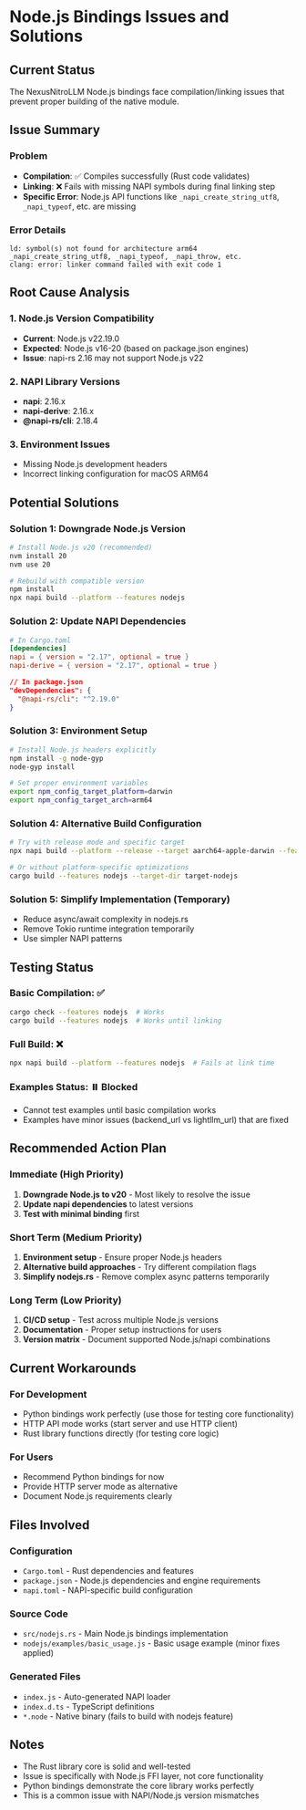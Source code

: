 # Node.js Bindings Issues and Solutions

## Current Status

The NexusNitroLLM Node.js bindings face compilation/linking issues that prevent proper building of the native module.

## Issue Summary

### Problem
- **Compilation**: ✅ Compiles successfully (Rust code validates)
- **Linking**: ❌ Fails with missing NAPI symbols during final linking step
- **Specific Error**: Node.js API functions like `_napi_create_string_utf8`, `_napi_typeof`, etc. are missing

### Error Details
```
ld: symbol(s) not found for architecture arm64
_napi_create_string_utf8, _napi_typeof, _napi_throw, etc.
clang: error: linker command failed with exit code 1
```

## Root Cause Analysis

### 1. Node.js Version Compatibility
- **Current**: Node.js v22.19.0
- **Expected**: Node.js v16-20 (based on package.json engines)
- **Issue**: napi-rs 2.16 may not support Node.js v22

### 2. NAPI Library Versions
- **napi**: 2.16.x
- **napi-derive**: 2.16.x
- **@napi-rs/cli**: 2.18.4

### 3. Environment Issues
- Missing Node.js development headers
- Incorrect linking configuration for macOS ARM64

## Potential Solutions

### Solution 1: Downgrade Node.js Version
```bash
# Install Node.js v20 (recommended)
nvm install 20
nvm use 20

# Rebuild with compatible version
npm install
npx napi build --platform --features nodejs
```

### Solution 2: Update NAPI Dependencies
```toml
# In Cargo.toml
[dependencies]
napi = { version = "2.17", optional = true }
napi-derive = { version = "2.17", optional = true }
```

```json
// In package.json
"devDependencies": {
  "@napi-rs/cli": "^2.19.0"
}
```

### Solution 3: Environment Setup
```bash
# Install Node.js headers explicitly
npm install -g node-gyp
node-gyp install

# Set proper environment variables
export npm_config_target_platform=darwin
export npm_config_target_arch=arm64
```

### Solution 4: Alternative Build Configuration
```bash
# Try with release mode and specific target
npx napi build --platform --release --target aarch64-apple-darwin --features nodejs

# Or without platform-specific optimizations
cargo build --features nodejs --target-dir target-nodejs
```

### Solution 5: Simplify Implementation (Temporary)
- Reduce async/await complexity in nodejs.rs
- Remove Tokio runtime integration temporarily
- Use simpler NAPI patterns

## Testing Status

### Basic Compilation: ✅
```bash
cargo check --features nodejs  # Works
cargo build --features nodejs  # Works until linking
```

### Full Build: ❌
```bash
npx napi build --platform --features nodejs  # Fails at link time
```

### Examples Status: ⏸️ Blocked
- Cannot test examples until basic compilation works
- Examples have minor issues (backend_url vs lightllm_url) that are fixed

## Recommended Action Plan

### Immediate (High Priority)
1. **Downgrade Node.js to v20** - Most likely to resolve the issue
2. **Update napi dependencies** to latest versions
3. **Test with minimal binding** first

### Short Term (Medium Priority)
1. **Environment setup** - Ensure proper Node.js headers
2. **Alternative build approaches** - Try different compilation flags
3. **Simplify nodejs.rs** - Remove complex async patterns temporarily

### Long Term (Low Priority)
1. **CI/CD setup** - Test across multiple Node.js versions
2. **Documentation** - Proper setup instructions for users
3. **Version matrix** - Document supported Node.js/napi combinations

## Current Workarounds

### For Development
- Python bindings work perfectly (use those for testing core functionality)
- HTTP API mode works (start server and use HTTP client)
- Rust library functions directly (for testing core logic)

### For Users
- Recommend Python bindings for now
- Provide HTTP server mode as alternative
- Document Node.js requirements clearly

## Files Involved

### Configuration
- `Cargo.toml` - Rust dependencies and features
- `package.json` - Node.js dependencies and engine requirements
- `napi.toml` - NAPI-specific build configuration

### Source Code
- `src/nodejs.rs` - Main Node.js bindings implementation
- `nodejs/examples/basic_usage.js` - Basic usage example (minor fixes applied)

### Generated Files
- `index.js` - Auto-generated NAPI loader
- `index.d.ts` - TypeScript definitions
- `*.node` - Native binary (fails to build with nodejs feature)

## Notes
- The Rust library core is solid and well-tested
- Issue is specifically with Node.js FFI layer, not core functionality
- Python bindings demonstrate the core library works perfectly
- This is a common issue with NAPI/Node.js version mismatches